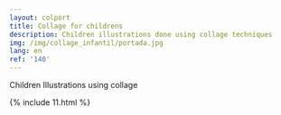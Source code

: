 ```yaml
---
layout: colport
title: Collage for childrens
description: Children illustrations done using collage techniques
img: /img/collage_infantil/portada.jpg
lang: en
ref: '140'
---
```


Children Illustrations using collage

{% include 11.html %}
